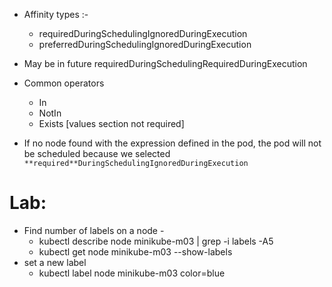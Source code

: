 - Affinity types :- 
    - requiredDuringSchedulingIgnoredDuringExecution
    - preferredDuringSchedulingIgnoredDuringExecution
- May be in future requiredDuringSchedulingRequiredDuringExecution

- Common operators 
    - In
    - NotIn
    - Exists [values section not required]

- If no node found with the expression defined in the pod, the pod will not be scheduled because we selected `**required**DuringSchedulingIgnoredDuringExecution`
# Lab: 
- Find number of labels on a node - 
    - kubectl describe node minikube-m03 | grep -i labels -A5 
    - kubectl get node minikube-m03 --show-labels 
- set a new label 
    - kubectl label node minikube-m03 color=blue